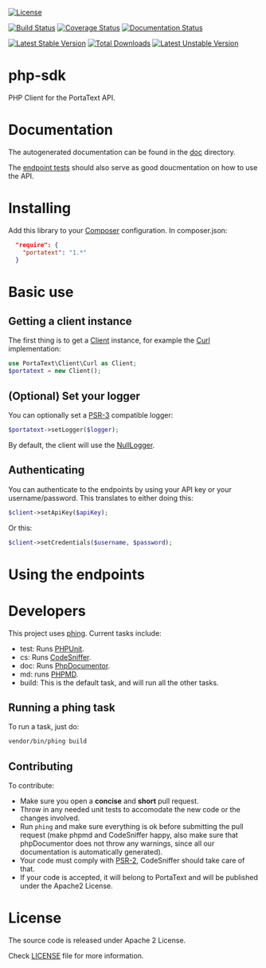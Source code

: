 [![License](https://poser.pugx.org/portatext/php-sdk/license)](https://packagist.org/packages/portatext/php-sdk)

[![Build Status](https://travis-ci.org/PortaText/php-sdk.svg)](https://travis-ci.org/PortaText/php-sdk)
[![Coverage Status](https://coveralls.io/repos/PortaText/php-sdk/badge.svg?branch=master&service=github)](https://coveralls.io/github/PortaText/php-sdk?branch=master)
[![Documentation Status](https://readthedocs.org/projects/portatext-php-sdk/badge/?version=latest)](http://portatext-php-sdk.readthedocs.org/en/latest/?badge=latest)

[![Latest Stable Version](https://poser.pugx.org/portatext/php-sdk/v/stable)](https://packagist.org/packages/portatext/php-sdk)
[![Total Downloads](https://poser.pugx.org/portatext/php-sdk/downloads)](https://packagist.org/packages/portatext/php-sdk)
[![Latest Unstable Version](https://poser.pugx.org/portatext/php-sdk/v/unstable)](https://packagist.org/packages/portatext/php-sdk)

# php-sdk
PHP Client for the PortaText API.

# Documentation
The autogenerated documentation can be found in the [doc](https://github.com/PortaText/php-sdk/blob/master/doc/ApiIndex.md) directory.

The [endpoint tests](https://github.com/PortaText/php-sdk/tree/master/test/endpoints) should also serve as good doucmentation on how to use the API.

# Installing
Add this library to your [Composer](https://packagist.org/) configuration. In
composer.json:
```json
  "require": {
    "portatext": "1.*"
  }
```

# Basic use

## Getting a client instance
The first thing is to get a [Client](https://github.com/PortaText/php-sdk/blob/master/src/PortaText/Client/Base.php) instance, for example
the [Curl](https://github.com/PortaText/php-sdk/blob/master/src/PortaText/Client/Curl.php) implementation:

```php
use PortaText\Client\Curl as Client;
$portatext = new Client();
```

## (Optional) Set your logger
You can optionally set a [PSR-3](http://www.php-fig.org/psr/psr-3/) compatible logger:
```php
$portatext->setLogger($logger);
```

By default, the client will use the [NullLogger](http://www.php-fig.org/psr/psr-3/#1-4-helper-classes-and-interfaces).

## Authenticating
You can authenticate to the endpoints by using your API key or your username/password. This translates to
either doing this:

```php
$client->setApiKey($apiKey);
```

Or this:

```php
$client->setCredentials($username, $password);
```

# Using the endpoints

# Developers
This project uses [phing](https://www.phing.info/). Current tasks include:
 * test: Runs [PHPUnit](https://phpunit.de/).
 * cs: Runs [CodeSniffer](https://github.com/squizlabs/PHP_CodeSniffer).
 * doc: Runs [PhpDocumentor](http://www.phpdoc.org/).
 * md: runs [PHPMD](http://phpmd.org/).
 * build: This is the default task, and will run all the other tasks.

## Running a phing task
To run a task, just do:

```sh
vendor/bin/phing build
```

## Contributing
To contribute:
 * Make sure you open a **concise** and **short** pull request.
 * Throw in any needed unit tests to accomodate the new code or the
 changes involved.
 * Run `phing` and make sure everything is ok before submitting the pull
 request (make phpmd and CodeSniffer happy, also make sure that phpDocumentor
 does not throw any warnings, since all our documentation is automatically
 generated).
 * Your code must comply with [PSR-2](http://www.php-fig.org/psr/psr-2/),
 CodeSniffer should take care of that.
 * If your code is accepted, it will belong to PortaText and will be published
 under the Apache2 License.

# License
The source code is released under Apache 2 License.

Check [LICENSE](https://github.com/PortaText/php-sdk/blob/master/LICENSE) file for more information.
